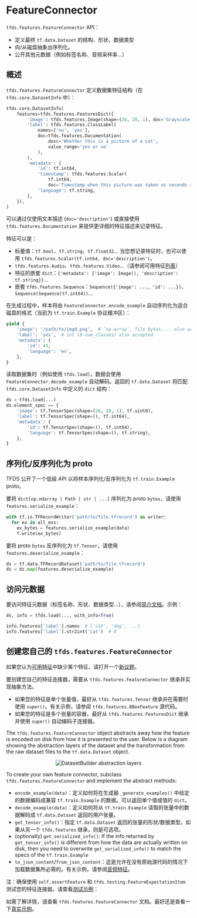 # FeatureConnector

`tfds.features.FeatureConnector` API：

- 定义最终 `tf.data.Dataset` 的结构、形状、数据类型
- 向/从磁盘抽象出序列化。
- 公开其他元数据（例如标签名称、音频采样率…）

## 概述

`tfds.features.FeatureConnector` 定义数据集特征结构（在 `tfds.core.DatasetInfo` 中）：

```python
tfds.core.DatasetInfo(
    features=tfds.features.FeaturesDict({
        'image': tfds.features.Image(shape=(28, 28, 1), doc='Grayscale image'),
        'label': tfds.features.ClassLabel(
            names=['no', 'yes'],
            doc=tfds.features.Documentation(
                desc='Whether this is a picture of a cat',
                value_range='yes or no'
            ),
        ),
        'metadata': {
            'id': tf.int64,
            'timestamp': tfds.features.Scalar(
                tf.int64,
                doc='Timestamp when this picture was taken as seconds since epoch'),
            'language': tf.string,
        },
    }),
)
```

可以通过仅使用文本描述 (`doc='description'`) 或直接使用 `tfds.features.Documentation` 来提供更详细的特征描述来记录特征。

特征可以是：

- 标量值：`tf.bool`、`tf.string`、`tf.float32`… 当您想记录特征时，也可以使用 `tfds.features.Scalar(tf.int64, doc='description')`。
- `tfds.features.Audio`、`tfds.features.Video`…（请参阅可用特征[列表](https://www.tensorflow.org/datasets/api_docs/python/tfds/features?version=nightly)）
- 特征的嵌套 `dict`：`{'metadata': {'image': Image(), 'description': tf.string}}`…
- 嵌套 `tfds.features.Sequence`：`Sequence({'image': ..., 'id': ...})`、`Sequence(Sequence(tf.int64))`…

在生成过程中，样本将由 `FeatureConnector.encode_example` 自动序列化为适合磁盘的格式（当前为 `tf.train.Example` 协议缓冲区）：

```python
yield {
    'image': '/path/to/img0.png',  # `np.array`, file bytes,... also accepted
    'label': 'yes',  # int (0-num_classes) also accepted
    'metadata': {
        'id': 43,
        'language': 'en',
    },
}
```

读取数据集时（例如使用 `tfds.load`），数据会使用 `FeatureConnector.decode_example` 自动解码。返回的 `tf.data.Dataset` 将匹配 `tfds.core.DatasetInfo` 中定义的 `dict` 结构：

```python
ds = tfds.load(...)
ds.element_spec == {
    'image': tf.TensorSpec(shape=(28, 28, 1), tf.uint8),
    'label': tf.TensorSpec(shape=(), tf.int64),
    'metadata': {
        'id': tf.TensorSpec(shape=(), tf.int64),
        'language': tf.TensorSpec(shape=(), tf.string),
    },
}
```

## 序列化/反序列化为 proto

TFDS 公开了一个低级 API 以将样本序列化/反序列化为 `tf.train.Example` proto。

要将 `dict[np.ndarray | Path | str | ...]` 序列化为 proto `bytes`，请使用 `features.serialize_example`：

```python
with tf.io.TFRecordWriter('path/to/file.tfrecord') as writer:
  for ex in all_exs:
    ex_bytes = features.serialize_example(data)
    f.write(ex_bytes)
```

要将 proto `bytes` 反序列化为 `tf.Tensor`，请使用 `features.deserialize_example`：

```python
ds = tf.data.TFRecordDataset('path/to/file.tfrecord')
ds = ds.map(features.deserialize_example)
```

## 访问元数据

要访问特征元数据（标签名称、形状、数据类型…），请参阅[简介文档](https://www.tensorflow.org/datasets/overview#access_the_dataset_metadata)。示例：

```python
ds, info = tfds.load(..., with_info=True)

info.features['label'].names  # ['cat', 'dog', ...]
info.features['label'].str2int('cat')  # 0
```

## 创建您自己的 `tfds.features.FeatureConnector`

如果您认为[可用特征](https://www.tensorflow.org/datasets/api_docs/python/tfds/features#classes)中缺少某个特征，请打开一个[新议题](https://github.com/tensorflow/datasets/issues)。

要创建您自己的特征连接器，需要从  `tfds.features.FeatureConnector` 继承并实现抽象方法。

- 如果您的特征是单个张量值，最好从 `tfds.features.Tensor` 继承并在需要时使用 `super()`。有关示例，请参阅 `tfds.features.BBoxFeature` 源代码。
- 如果您的特征是多个张量的容器，最好从 `tfds.features.FeaturesDict` 继承并使用 `super()` 自动编码子连接器。

The `tfds.features.FeatureConnector` object abstracts away how the feature is encoded on disk from how it is presented to the user. Below is a diagram showing the abstraction layers of the dataset and the transformation from the raw dataset files to the `tf.data.Dataset` object.

<p align="center">   <img src="https://github.com/tensorflow/docs-l10n/blob/master/site/zh-cn/datasets/dataset_layers.png?raw=true" alt="DatasetBuilder abstraction layers" class=""></p>

To create your own feature connector, subclass `tfds.features.FeatureConnector` and implement the abstract methods:

- `encode_example(data)`：定义如何将在生成器 `_generate_examples()` 中给定的数据编码成兼容 `tf.train.Example` 的数据。可以返回单个值或值的 `dict`。
- `decode_example(data)`：定义如何将从 `tf.train.Example` 读取的张量中的数据解码成 `tf.data.Dataset` 返回的用户张量。
- `get_tensor_info()`：指定 `tf.data.Dataset` 返回的张量的形状/数据类型。如果从另一个 `tfds.features` 继承，则是可选项。
- (optionally) `get_serialized_info()`: If the info returned by `get_tensor_info()` is different from how the data are actually written on disk, then you need to overwrite `get_serialized_info()` to match the specs of the `tf.train.Example`
- `to_json_content`/`from_json_content`：这是允许在没有原始源代码的情况下加载数据集所必需的。有关示例，请参阅[音频特征](https://github.com/tensorflow/datasets/blob/65a76cb53c8ff7f327a3749175bc4f8c12ff465e/tensorflow_datasets/core/features/audio_feature.py#L121)。

注：确保使用 `self.assertFeature` 和 `tfds.testing.FeatureExpectationItem` 测试您的特征连接器。请查看[测试示例](https://github.com/tensorflow/datasets/tree/master/tensorflow_datasets/core/features/image_feature_test.py)：

如需了解详情，请查看 `tfds.features.FeatureConnector` 文档。最好还是查看一下[真实示例](https://github.com/tensorflow/datasets/tree/master/tensorflow_datasets/core/features)。
